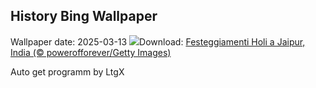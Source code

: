 ## History Bing Wallpaper
Wallpaper date: 2025-03-13
![](https://www.bing.com/th?id=OHR.HoliColors_IT-IT0107913945_UHD.jpg&w=1000)Download: [Festeggiamenti Holi a Jaipur, India (© powerofforever/Getty Images)](https://www.bing.com/th?id=OHR.HoliColors_IT-IT0107913945_UHD.jpg)

Auto get programm by LtgX
